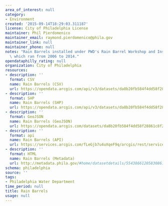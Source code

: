 ```yaml
---
area_of_interest: null
category:
- Environment
created: '2015-09-14T18:29:03.311187'
license: City of Philadelphia License
maintainer: Phil Pierdomenico
maintainer_email: raymond.pierdomenico@phila.gov
maintainer_link: null
maintainer_phone: null
notes: "Rain Barrels installed under PWD's Rain Barrel Workshop and Installation program,\
  \ which ran from 2006 to 2014."
opendataphilly_rating: null
organization: City of Philadelphia
resources:
- description: ''
  format: CSV
  name: Rain Barrels (CSV)
  url: https://opendata.arcgis.com/api/v3/datasets/da8b20fb584f4dd58f28861c8f29311f_0/downloads/data?format=csv&spatialRefId=4326
- description: ''
  format: SHP
  name: Rain Barrels (SHP)
  url: https://opendata.arcgis.com/api/v3/datasets/da8b20fb584f4dd58f28861c8f29311f_0/downloads/data?format=shp&spatialRefId=4326
- description: ''
  format: GeoJSON
  name: Rain Barrels (GeoJSON)
  url: https://opendata.arcgis.com/datasets/da8b20fb584f4dd58f28861c8f29311f_0.geojson
- description: ''
  format: api
  name: Rain Barrels (API)
  url: https://services.arcgis.com/fLeGjb7u4uXqeF9q/arcgis/rest/services/RainBarrel_Installed/FeatureServer/0/query?outFields=*&where=1%3D1
- description: ''
  format: HTML
  name: Rain Barrels (Metadata)
  url: http://metadata.phila.gov/#home/datasetdetails/5543866120583086178c4eeb/representationdetails/561804f9f061d8707502e475/
schema: philadelphia
source: ''
tags:
- Philadelphia Water Department
time_period: null
title: Rain Barrels
usage: null
---
```

